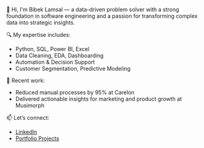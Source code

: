 👋 Hi, I'm Bibek Lamsal — a data-driven problem solver with a strong foundation in software engineering and a passion for transforming complex data into strategic insights.

🔍 My expertise includes:
- Python, SQL, Power BI, Excel
- Data Cleaning, EDA, Dashboarding
- Automation & Decision Support
- Customer Segmentation, Predictive Modeling

🧠 Recent work:
- Reduced manual processes by 95% at Carelon
- Delivered actionable insights for marketing and product growth at Musimorph

📫 Let’s connect:
- [LinkedIn](https://www.linkedin.com/in/bibek-lamsal-65323817b)
- [Portfolio Projects](https://github.com/bibeklamsa1?tab=repositories)
